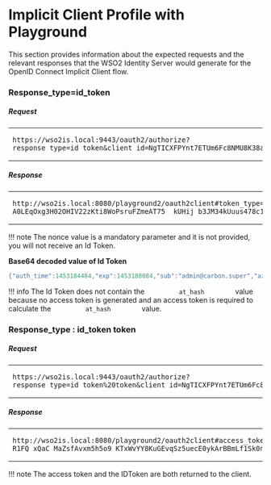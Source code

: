 # Implicit Client Profile with Playground

This section provides information about the expected requests and the
relevant responses that the WSO2 Identity Server would generate for the
OpenID Connect Implicit Client flow.

### Response\_type=id\_token

##### Request

<table>
<tbody>
<tr class="odd">
<td><pre><code>https://wso2is.local:9443/oauth2/authorize?response_type=id_token&amp;client_id=NgTICXFPYnt7ETUm6Fc8NMU8K38a&amp;redirect_uri=http://localhost:8080/playground2/oauth2client&amp;nonce=abc&amp;scope=openid </code></pre></td>
</tr>
</tbody>
</table>

##### Response

<table>
<tbody>
<tr class="odd">
<td><pre><code>http://wso2is.local:8080/playground2/oauth2client#token_type=Bearer&amp;expires_in=60&amp;id_token=eyJhbGciOiJSUzI1NiJ9.eyJhdXRoX3RpbWUiOjE0NTMxODQyNTcsImV4cCI6MTQ1MzE4Nzg1Nywic3ViIjoiYWRtaW5AY2FyYm9uLnN1cGVyIiwiYXpwIjoiVzJPb1N4UURDVnJCazFsbmZmbzFOR0NLWmJRYSIsImF0X2hhc2giOiJRMXdwcURSOVpvV2NjQjNUbUl0Q0x3Iiwibm9uY2UiOiJhYmMiLCJhdWQiOlsiVzJPb1N4UURDVnJCazFsbmZmbzFOR0NLWmJRYSJdLCJpc3MiOiJodHRwczpcL1wvbG9jYWxob3N0Ojk0NDNcL29hdXRoMlwvdG9rZW4iLCJpYXQiOjE0NTMxODQyNTd9.iZSsb9PGC6lK0_fZe6R46BuiJs029F2NpA7GFv5NtI9T4h8p64qwBX-A0LEqOxg3H02OHIV22zKti8WoPsruFZmeAT75__kUHij_b3JM34kUuus478c1qBWFFKzR1EIReEj7Rf2UxYAPixgmPhuutQjJhAXqSwSiRlOR_tDp1Do</code></pre></td>
</tr>
</tbody>
</table>

!!! note
    The nonce value is a mandatory parameter and it is not
    provided, you will not receive an Id Token.
    

**Base64 decoded value of Id Token**

``` java
{"auth_time":1453184484,"exp":1453188084,"sub":"admin@carbon.super","azp":"W2OoSxQDCVrBk1lnffo1NGCKZbQa","at_hash":"DoxjyXzmrL6Z_kWRzmBdCA","nonce":"abc","aud":["W2OoSxQDCVrBk1lnffo1NGCKZbQa"],"iss":"https:\/\/playground.local:9443\/oauth2\/token","iat":1453184484}
```

!!! info
    The Id Token does not contain the `          at_hash         ` value
    because no access token is generated and an access token is required to
    calculate the `          at_hash         ` value.

### Response\_type : id\_token token

##### Request

<table>
<tbody>
<tr class="odd">
<td><pre><code>https://wso2is.local:9443/oauth2/authorize?response_type=id_token%20token&amp;client_id=NgTICXFPYnt7ETUm6Fc8NMU8K38a&amp;redirect_uri=http://wso2is.local:8080/playground2/oauth2client&amp;nonce=abc&amp;scope=openid</code></pre></td>
</tr>
</tbody>
</table>

##### Response

<table>
<tbody>
<tr class="odd">
<td><pre><code>http://wso2is.local:8080/playground2/oauth2client#access_token=bb2157fce1266331c7802a8a1f6a33e1&amp;id_token=eyJhbGciOiJSUzI1NiJ9.eyJhdF9oYXNoIjoiWHRhdktnTGtBT18zVUFfMmstay1YUSIsInN1YiI6ImFkbWluQGNhcmJvbi5zdXBlciIsImF1ZCI6WyJOZ1RJQ1hGUFludDdFVFVtNkZjOE5NVThLMzhhIl0sImF6cCI6Ik5nVElDWEZQWW50N0VUVW02RmM4Tk1VOEszOGEiLCJhdXRoX3RpbWUiOjE0NTI5NjkwNDUsImlzcyI6Imh0dHBzOlwvXC9sb2NhbGhvc3Q6OTQ0M1wvb2F1dGgyXC90b2tlbiIsImV4cCI6MTQ1Mjk3MzU1OSwibm9uY2UiOiJhYmMiLCJpYXQiOjE0NTI5Njk5NTl9.PNJl3gkC85zxZVclbaSR_5rFPUApBLD1vWQ1nkQUwzSNxA3A0SU2VJOLfGK-R1FQ_xQaC_MaZsfAvxm5h5o9_KTxWvYY8KuGEvqSz5uecE0ykArBBmLf1Sk0nT5MxVGcVvTRx6swkWZRtxIlcofnMoQKuephwXASPWdcJIhoJH0&amp;token_type=Bearer&amp;expires_in=2386</code></pre></td>
</tr>
</tbody>
</table>

!!! note
    The access token and the IDToken are both returned to the client.
    
